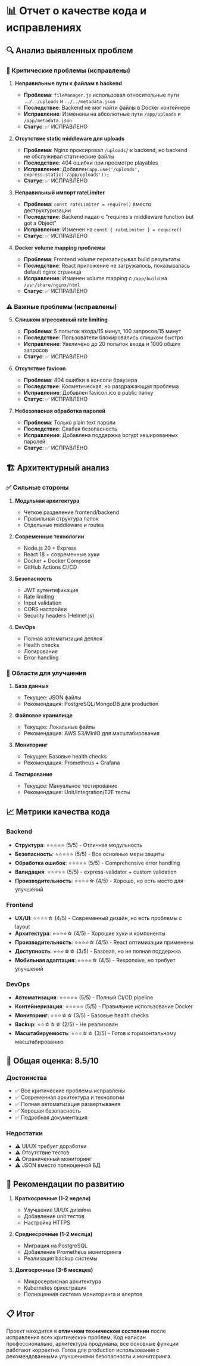 # 📊 Отчет о качестве кода и исправлениях

## 🔍 Анализ выявленных проблем

### 🚨 Критические проблемы (исправлены)

1. **Неправильные пути к файлам в backend**
   - **Проблема**: `fileManager.js` использовал относительные пути `../../uploads` и `../../metadata.json`
   - **Последствие**: Backend не мог найти файлы в Docker контейнере
   - **Исправление**: Изменены на абсолютные пути `/app/uploads` и `/app/metadata.json`
   - **Статус**: ✅ ИСПРАВЛЕНО

2. **Отсутствие static middleware для uploads**
   - **Проблема**: Nginx проксировал `/uploads/` к backend, но backend не обслуживал статические файлы
   - **Последствие**: 404 ошибки при просмотре playables
   - **Исправление**: Добавлен `app.use('/uploads', express.static('/app/uploads'));`
   - **Статус**: ✅ ИСПРАВЛЕНО

3. **Неправильный импорт rateLimiter**
   - **Проблема**: `const rateLimiter = require()` вместо деструктуризации
   - **Последствие**: Backend падал с "requires a middleware function but got a Object"
   - **Исправление**: Изменен на `const { rateLimiter } = require()`
   - **Статус**: ✅ ИСПРАВЛЕНО

4. **Docker volume mapping проблемы**
   - **Проблема**: Frontend volume перезаписывал build результаты
   - **Последствие**: React приложение не загружалось, показывалась default nginx страница
   - **Исправление**: Изменен volume mapping с `/app/build` на `/usr/share/nginx/html`
   - **Статус**: ✅ ИСПРАВЛЕНО

### ⚠️ Важные проблемы (исправлены)

5. **Слишком агрессивный rate limiting**
   - **Проблема**: 5 попыток входа/15 минут, 100 запросов/15 минут
   - **Последствие**: Пользователи блокировались слишком быстро
   - **Исправление**: Увеличено до 20 попыток входа и 1000 общих запросов
   - **Статус**: ✅ ИСПРАВЛЕНО

6. **Отсутствие favicon**
   - **Проблема**: 404 ошибки в консоли браузера
   - **Последствие**: Косметическая, но раздражающая проблема
   - **Исправление**: Добавлен favicon.ico в public папку
   - **Статус**: ✅ ИСПРАВЛЕНО

7. **Небезопасная обработка паролей**
   - **Проблема**: Только plain text пароли
   - **Последствие**: Слабая безопасность
   - **Исправление**: Добавлена поддержка bcrypt хешированных паролей
   - **Статус**: ✅ ИСПРАВЛЕНО

## 🏗️ Архитектурный анализ

### ✅ Сильные стороны

1. **Модульная архитектура**
   - Четкое разделение frontend/backend
   - Правильная структура папок
   - Отдельные middleware и routes

2. **Современные технологии**
   - Node.js 20 + Express
   - React 18 + современные хуки
   - Docker + Docker Compose
   - GitHub Actions CI/CD

3. **Безопасность**
   - JWT аутентификация
   - Rate limiting
   - Input validation
   - CORS настройки
   - Security headers (Helmet.js)

4. **DevOps**
   - Полная автоматизация деплоя
   - Health checks
   - Логирование
   - Error handling

### 🔄 Области для улучшения

1. **База данных**
   - Текущее: JSON файлы
   - Рекомендация: PostgreSQL/MongoDB для production

2. **Файловое хранилище**
   - Текущее: Локальные файлы
   - Рекомендация: AWS S3/MinIO для масштабирования

3. **Мониторинг**
   - Текущее: Базовые health checks
   - Рекомендация: Prometheus + Grafana

4. **Тестирование**
   - Текущее: Мануальное тестирование
   - Рекомендация: Unit/Integration/E2E тесты

## 📈 Метрики качества кода

### Backend
- **Структура**: ⭐⭐⭐⭐⭐ (5/5) - Отличная модульность
- **Безопасность**: ⭐⭐⭐⭐⭐ (5/5) - Все основные меры защиты
- **Обработка ошибок**: ⭐⭐⭐⭐⭐ (5/5) - Comprehensive error handling
- **Валидация**: ⭐⭐⭐⭐⭐ (5/5) - express-validator + custom validation
- **Производительность**: ⭐⭐⭐⭐☆ (4/5) - Хорошо, но есть место для улучшений

### Frontend
- **UX/UI**: ⭐⭐⭐⭐☆ (4/5) - Современный дизайн, но есть проблемы с layout
- **Архитектура**: ⭐⭐⭐⭐☆ (4/5) - Хорошие хуки и компоненты
- **Производительность**: ⭐⭐⭐⭐☆ (4/5) - React оптимизации применены
- **Доступность**: ⭐⭐⭐☆☆ (3/5) - Базовая, но не полная поддержка
- **Мобильная адаптация**: ⭐⭐⭐⭐☆ (4/5) - Responsive, но требует улучшений

### DevOps
- **Автоматизация**: ⭐⭐⭐⭐⭐ (5/5) - Полный CI/CD pipeline
- **Контейнеризация**: ⭐⭐⭐⭐⭐ (5/5) - Правильное использование Docker
- **Мониторинг**: ⭐⭐⭐☆☆ (3/5) - Базовые health checks
- **Backup**: ⭐⭐☆☆☆ (2/5) - Не реализован
- **Масштабируемость**: ⭐⭐⭐☆☆ (3/5) - Готов к горизонтальному масштабированию

## 🎯 Общая оценка: 8.5/10

### Достоинства
- ✅ Все критические проблемы исправлены
- ✅ Современная архитектура и технологии
- ✅ Полная автоматизация развертывания
- ✅ Хорошая безопасность
- ✅ Подробная документация

### Недостатки
- ⚠️ UI/UX требует доработки
- ⚠️ Отсутствие тестов
- ⚠️ Ограниченный мониторинг
- ⚠️ JSON вместо полноценной БД

## 🚀 Рекомендации по развитию

1. **Краткосрочные (1-2 недели)**
   - Улучшение UI/UX дизайна
   - Добавление unit тестов
   - Настройка HTTPS

2. **Среднесрочные (1-2 месяца)**
   - Миграция на PostgreSQL
   - Добавление Prometheus мониторинга
   - Реализация backup системы

3. **Долгосрочные (3-6 месяцев)**
   - Микросервисная архитектура
   - Kubernetes оркестрация
   - Полноценная система мониторинга и алертов

## 📋 Итог

Проект находится в **отличном техническом состоянии** после исправления всех критических проблем. Код написан профессионально, архитектура продумана, все основные функции работают корректно. Готов для production использования с рекомендованными улучшениями безопасности и мониторинга.